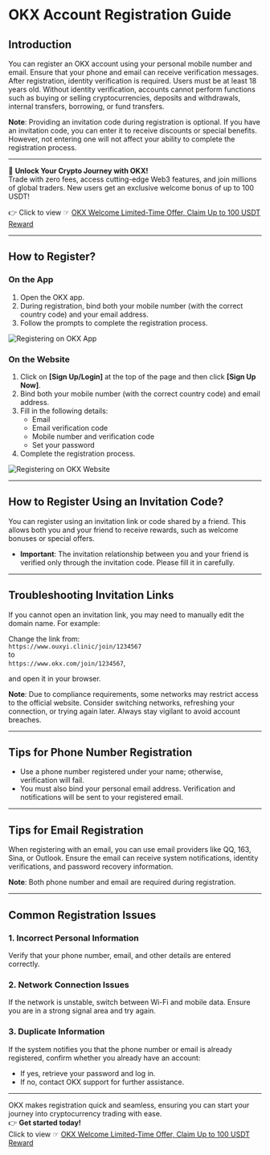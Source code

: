 # OKX Account Registration Guide

## Introduction

You can register an OKX account using your personal mobile number and email. Ensure that your phone and email can receive verification messages. After registration, identity verification is required. Users must be at least 18 years old. Without identity verification, accounts cannot perform functions such as buying or selling cryptocurrencies, deposits and withdrawals, internal transfers, borrowing, or fund transfers.

**Note**: Providing an invitation code during registration is optional. If you have an invitation code, you can enter it to receive discounts or special benefits. However, not entering one will not affect your ability to complete the registration process.

---

🚀 **Unlock Your Crypto Journey with OKX!**  
Trade with zero fees, access cutting-edge Web3 features, and join millions of global traders. New users get an exclusive welcome bonus of up to 100 USDT!  

👉 Click to view ☞ [OKX Welcome Limited-Time Offer, Claim Up to 100 USDT Reward](https://bit.ly/OKXe)

---

## How to Register?

### On the App

1. Open the OKX app.
2. During registration, bind both your mobile number (with the correct country code) and your email address.
3. Follow the prompts to complete the registration process.

![Registering on OKX App](https://www.okx.com/cdn/assets/plugins/announcements/contentful/tofttmniq0qv/6twA5LDgxtXCymlj8auCzg/2095e78025a0389bfe0c608229db1c69/10.png)

### On the Website

1. Click on **[Sign Up/Login]** at the top of the page and then click **[Sign Up Now]**.
2. Bind both your mobile number (with the correct country code) and email address.
3. Fill in the following details:
   - Email
   - Email verification code
   - Mobile number and verification code
   - Set your password
4. Complete the registration process.

![Registering on OKX Website](https://www.okx.com/cdn/assets/plugins/announcements/contentful/tofttmniq0qv/1mbcYCjK6J7rAES2iVvRVT/cf57f1c014717d7ebd8eaa2c3ff61caa/12.png)

---

## How to Register Using an Invitation Code?

You can register using an invitation link or code shared by a friend. This allows both you and your friend to receive rewards, such as welcome bonuses or special offers.

- **Important**: The invitation relationship between you and your friend is verified only through the invitation code. Please fill it in carefully.

---

## Troubleshooting Invitation Links

If you cannot open an invitation link, you may need to manually edit the domain name. For example:

Change the link from:  
`https://www.ouxyi.clinic/join/1234567`  
to  
`https://www.okx.com/join/1234567`,  

and open it in your browser.

**Note**: Due to compliance requirements, some networks may restrict access to the official website. Consider switching networks, refreshing your connection, or trying again later. Always stay vigilant to avoid account breaches.

---

## Tips for Phone Number Registration

- Use a phone number registered under your name; otherwise, verification will fail.
- You must also bind your personal email address. Verification and notifications will be sent to your registered email.

---

## Tips for Email Registration

When registering with an email, you can use email providers like QQ, 163, Sina, or Outlook. Ensure the email can receive system notifications, identity verifications, and password recovery information.

**Note**: Both phone number and email are required during registration.

---

## Common Registration Issues

### 1. Incorrect Personal Information
Verify that your phone number, email, and other details are entered correctly.

### 2. Network Connection Issues
If the network is unstable, switch between Wi-Fi and mobile data. Ensure you are in a strong signal area and try again.

### 3. Duplicate Information
If the system notifies you that the phone number or email is already registered, confirm whether you already have an account:
- If yes, retrieve your password and log in.
- If no, contact OKX support for further assistance.

---

OKX makes registration quick and seamless, ensuring you can start your journey into cryptocurrency trading with ease.  
👉 **Get started today!**  
Click to view ☞ [OKX Welcome Limited-Time Offer, Claim Up to 100 USDT Reward](https://bit.ly/OKXe)
